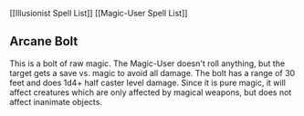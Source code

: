 [[Illusionist Spell List]]
[[Magic-User Spell List]]

## Arcane Bolt                              

This is a bolt of raw magic. The Magic-User doesn't roll anything, but the target gets a save vs. magic to avoid all damage. The bolt has a range of 30 feet and does 1d4+ half caster level damage. Since it is pure magic, it will affect creatures which are only affected by magical weapons, but does not affect inanimate objects.